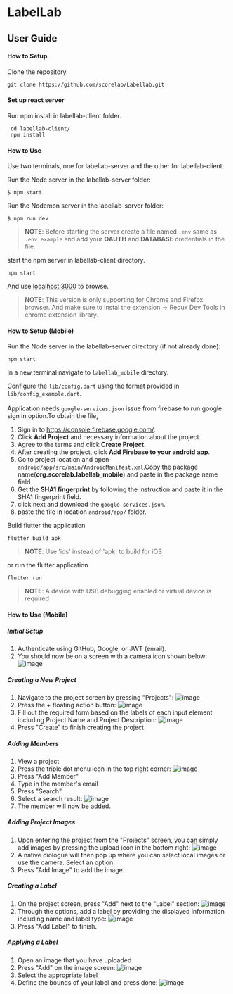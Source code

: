 # LabelLab

## User Guide

#### How to Setup

Clone the repository.

`git clone https://github.com/scorelab/Labellab.git`

#### Set up react server

Run npm install in labellab-client folder.

```
 cd labellab-client/
 npm install
 ```
    
#### How to Use


Use two terminals, one for labellab-server and the other for labellab-client.

Run the Node server in the labellab-server folder:
    
`$ npm start`

Run the Nodemon server in the labellab-server folder:

`$ npm run dev`

> **NOTE**: Before starting the server create a file named `.env` same as `.env.example` and add your **OAUTH** and **DATABASE** credentials in the file.

start the npm server in labellab-client directory.

`npm start`

And use [localhost:3000](https://) to browse.


> **NOTE**: This version is only supporting for Chrome and Firefox browser. And make sure to instal the extension -> Redux Dev Tools in chrome extension library.

#### How to Setup (Mobile)
Run the Node server in the labellab-server directory (if not already done):

`npm start`

In a new terminal navigate to `labellab_mobile` directory.

Configure the `lib/config.dart` using the format provided in `lib/config_example.dart`.
<br><br>
Application needs `google-services.json` issue from firebase to run google sign in option.To obtain the file,

1. Sign in to https://console.firebase.google.com/.
2. Click **Add Project** and necessary information about the project.
3. Agree to the terms and click **Create Project**.
4. After creating the project, click **Add Firebase to your android app**.
5. Go to project location and open `android/app/src/main/AndroidManifest.xml`.Copy the package name(**org.scorelab.labellab_mobile**) and paste in the package name field
6. Get the **SHA1 fingerprint** by following the instruction and paste it in the SHA1 fingerprint field.
7. click next and download the `google-services.json`.
8. paste the file in location `android/app/` folder.

Build flutter the application

`flutter build apk`

> **NOTE**: Use 'ios' instead of 'apk' to build for iOS

or run the flutter application

`flutter run`

> **NOTE**: A device with USB debugging enabled or virtual device is required

#### How to Use (Mobile)
##### Initial Setup
1. Authenticate using GitHub, Google, or JWT (email).
2. You should now be on a screen with a camera icon shown below:
![image](https://user-images.githubusercontent.com/29003194/72686444-f19ebd00-3ac2-11ea-9f0a-0bd831bee68e.png)

##### Creating a New Project
1. Navigate to the project screen by pressing "Projects":
![image](https://user-images.githubusercontent.com/29003194/72686466-201c9800-3ac3-11ea-9e81-0e5bb318cedb.png)
2. Press the + floating action button:
![image](https://user-images.githubusercontent.com/29003194/72686479-44787480-3ac3-11ea-98cc-4d5a7dab34db.png)
3. Fill out the required form based on the labels of each input element including Project Name and Project Description:
![image](https://user-images.githubusercontent.com/29003194/72686552-0596ee80-3ac4-11ea-9b84-a54a2cf5d38e.png)
4. Press "Create" to finish creating the project.

##### Adding Members
1. View a project
2. Press the triple dot menu icon in the top right corner:
![image](https://user-images.githubusercontent.com/29003194/72686572-3b3bd780-3ac4-11ea-954d-1c955737b6e4.png)
3. Press "Add Member"
4. Type in the member's email
5. Press "Search"
6. Select a search result:
![image](https://user-images.githubusercontent.com/29003194/72686591-5eff1d80-3ac4-11ea-8951-fb4e00bf2b16.png)
7. The member will now be added.
##### Adding Project Images
1. Upon entering the project from the "Projects" screen, you can simply add images by pressing the upload icon in the bottom right:
![image](https://user-images.githubusercontent.com/29003194/72686629-b7ceb600-3ac4-11ea-928a-09f93eed7954.png)
2. A native diologue will then pop up where you can select local images or use the camera. Select an option.
3. Press "Add Image" to add the image.

##### Creating a Label
1. On the project screen, press "Add" next to the "Label" section:
![image](https://user-images.githubusercontent.com/29003194/72686615-8655ea80-3ac4-11ea-9485-77ecaf747a06.png)
2. Through the options, add a label by providing the displayed information including name and label type:
![image](https://user-images.githubusercontent.com/29003194/72686621-953c9d00-3ac4-11ea-9df6-6fb8fd671696.png)
3. Press "Add Label" to finish.

##### Applying a Label
1. Open an image that you have uploaded
2. Press "Add" on the image screen:
![image](https://user-images.githubusercontent.com/29003194/72686643-e77dbe00-3ac4-11ea-9f92-0f5a5aeb7931.png)
3. Select the appropriate label
4. Define the bounds of your label and press done:
![image](https://user-images.githubusercontent.com/29003194/72686654-05e3b980-3ac5-11ea-92ac-dec8d4427ff0.png)


